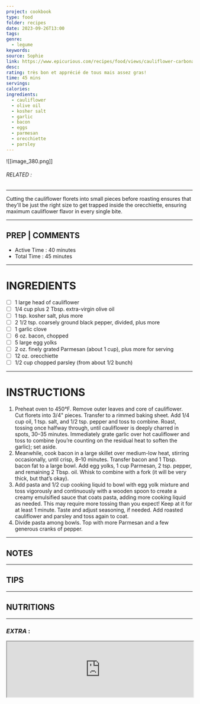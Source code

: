 ```yaml
---
project: cookbook
type: food
folder: recipes
date: 2023-09-26T13:00
tags: 
genre:
  - legume
keywords: 
source: Sophie
link: https://www.epicurious.com/recipes/food/views/cauliflower-carbonara
desc: 
rating: très bon et apprécié de tous mais assez gras!
time: 45 mins
servings: 
calories: 
ingredients:
  - cauliflower
  - olive oil
  - kosher salt
  - garlic
  - bacon
  - eggs
  - parmesan
  - orecchiette
  - parsley
---
```


![[image_380.png]]
###### *RELATED* : 
---
Cutting the cauliflower florets into small pieces before roasting ensures that they'll be just the right size to get trapped inside the orecchiette, ensuring maximum cauliflower flavor in every single bite.

---
## PREP | COMMENTS

- Active Time : 40 minutes
- Total Time : 45 minutes

---
# INGREDIENTS

- [ ] 1 large head of cauliflower
- [ ] 1/4 cup plus 2 Tbsp. extra-virgin olive oil
- [ ] 1 tsp. kosher salt, plus more
- [ ] 2 1/2 tsp. coarsely ground black pepper, divided, plus more
- [ ] 1 garlic clove
- [ ] 6 oz. bacon, chopped
- [ ] 5 large egg yolks
- [ ] 2 oz. finely grated Parmesan (about 1 cup), plus more for serving
- [ ] 12 oz. orecchiette
- [ ] 1/2 cup chopped parsley (from about 1/2 bunch)

---
# INSTRUCTIONS

1. Preheat oven to 450°F. Remove outer leaves and core of cauliflower. Cut florets into 3/4" pieces. Transfer to a rimmed baking sheet. Add 1/4 cup oil, 1 tsp. salt, and 1/2 tsp. pepper and toss to combine. Roast, tossing once halfway through, until cauliflower is deeply charred in spots, 30–35 minutes. Immediately grate garlic over hot cauliflower and toss to combine (you’re counting on the residual heat to soften the garlic); set aside.
2. Meanwhile, cook bacon in a large skillet over medium-low heat, stirring occasionally, until crisp, 8–10 minutes. Transfer bacon and 1 Tbsp. bacon fat to a large bowl. Add egg yolks, 1 cup Parmesan, 2 tsp. pepper, and remaining 2 Tbsp. oil. Whisk to combine with a fork (it will be very thick, but that’s okay).
3. Add pasta and 1/2 cup cooking liquid to bowl with egg yolk mixture and toss vigorously and continuously with a wooden spoon to create a creamy emulsified sauce that coats pasta, adding more cooking liquid as needed. This may require more tossing than you expect! Keep at it for at least 1 minute. Taste and adjust seasoning, if needed. Add roasted cauliflower and parsley and toss again to coat.
4. Divide pasta among bowls. Top with more Parmesan and a few generous cranks of pepper.

---
## NOTES



---
## TIPS



---
## NUTRITIONS



---
### *EXTRA* :

<iframe src="https://www.epicurious.com/recipes/food/views/cauliflower-carbonara" height="auto" width="100%"/>
